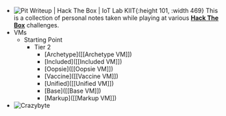- ![Pit Writeup | Hack The Box | IoT Lab KIIT](https://miro.medium.com/v2/resize:fit:1358/1*wO9IIrgMkYP0C0ZItKbY5Q.png){:height 101, :width 469}
  This is a collection of personal notes taken while playing at various [**Hack The Box**](https://app.hackthebox.com) challenges.
- VMs
	- Starting Point
		- Tier 2
			- [Archetype]([[Archetype VM]])
			- [Included]([[Included VM]])
			- [Oopsie]([[Oopsie VM]])
			- [Vaccine]([[Vaccine VM]])
			- [Unified]([[Unified VM]])
			- [Base]([[Base VM]])
			- [Markup]([[Markup VM]])
- ![Crazybyte](https://www.hackthebox.eu/badge/image/17859)